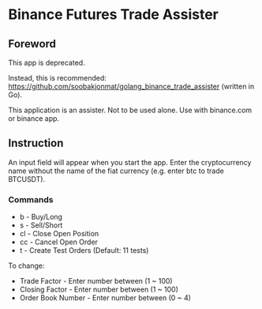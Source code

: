 # Binance Futures Trade Assister

## Foreword
This app is deprecated.

Instead, this is recommended: https://github.com/soobakjonmat/golang_binance_trade_assister (written in Go).

This application is an assister. Not to be used alone. Use with binance.com or binance app.

## Instruction
An input field will appear when you start the app. Enter the cryptocurrency name without the name of the fiat currency (e.g. enter btc to trade BTCUSDT).

### Commands
- b - Buy/Long
- s - Sell/Short
- cl - Close Open Position
- cc - Cancel Open Order
- t - Create Test Orders (Default: 11 tests)

To change:
- Trade Factor - Enter number between (1 ~ 100)
- Closing Factor - Enter number between (1 ~ 100)
- Order Book Number - Enter number between (0 ~ 4)
